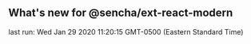## What's new for @sencha/ext-react-modern

last run: Wed Jan 29 2020 11:20:15 GMT-0500 (Eastern Standard Time)

#